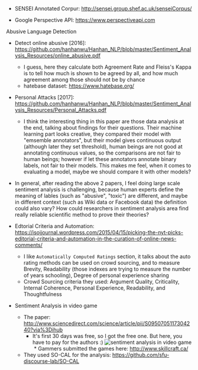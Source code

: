 
* SENSEI Annotated Corpur: http://sensei.group.shef.ac.uk/senseiCorpus/

* Google Perspective API: https://www.perspectiveapi.com


Abusive Language Detection

* Detect online abusive [2016]: https://github.com/hanhanwu/Hanhan_NLP/blob/master/Sentiment_Analysis_Resources/online_abusive.pdf
  * I guess, here they calculate both Agreement Rate and Fleiss's Kappa is to tell how much is shown to be agreed by all, and how much agreement among those should not be by chance
  * hatebase dataset: https://www.hatebase.org/
* Personal Attacks [2017]: https://github.com/hanhanwu/Hanhan_NLP/blob/master/Sentiment_Analysis_Resources/Personal_Attacks.pdf
  * I think the interesting thing in this paper are those data analysis at the end, talking about findings for their questions. Their machine learning part looks creative, they compared their model with "emsemble annotators", but their model gives continuous output (although later they set threshold), human beings are not good at annotating continuous values, so the comparisons are not fair to human beings; however if let these annotators annotate binary labels, not fair to their models. This makes me feel, when it comes to evaluating a model, maybe we should compare it with other models?
* In general, after reading the above 2 papers, I feel doing large scale sentiment analysis is challenging, because human experts define the meaning of lables (such as "abusive", "toxic") are different, and maybe in different context (such as Wiki data or Facebook data) the definition could also vary? How could researchers in sentiment analysis area find really reliable scientific method to prove their theories?

* Edtorial Criteria and Automation: https://isojjournal.wordpress.com/2015/04/15/picking-the-nyt-picks-editorial-criteria-and-automation-in-the-curation-of-online-news-comments/
  * I like `Automatically Computed Ratings` section, it talks about the auto rating methods can be used on crowd sourcing, and to measure Brevity, Readability (those indexes are trying to measure the number of years schooling), Degree of personal experience sharing
  * Crowd Sourcing criteria they used: Argument Quality, Criticality, Internal Coherence, Personal Experience, Readability, and Thoughtfulness

* Sentiment Analysis in video game
  * The paper: http://www.sciencedirect.com/science/article/pii/S0950705117304240?via%3Dihub
    * It's first 30 days was free, so I got the free one. But here, you have to pay for the authors :)
  ![sentiment analysis in video game](https://github.com/hanhanwu/Hanhan_NLP/blob/master/Sentiment_Analysis_Resources/video_game_sentiment_analysis.png)
  * Gammers submitted the games here: http://www.skillcraft.ca/
  * They used SO-CAL for the analysis: https://github.com/sfu-discourse-lab/SO-CAL
